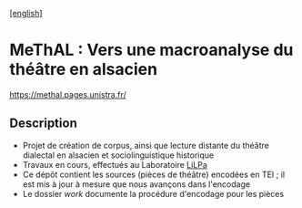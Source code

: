 [[english]](./README.md)

# MeThAL : Vers une macroanalyse du théâtre en alsacien

https://methal.pages.unistra.fr/

## Description

- Projet de création de corpus, ainsi que lecture distante du théâtre dialectal en alsacien et sociolinguistique historique
- Travaux en cours, effectués au Laboratoire [LiLPa](http://lilpa.unistra.fr/)
- Ce dépôt contient les sources (pièces de théâtre) encodées en TEI ; il est mis à jour à mesure que nous avançons dans l'encodage
- Le dossier *work* documente la procédure d'encodage pour les pièces 
